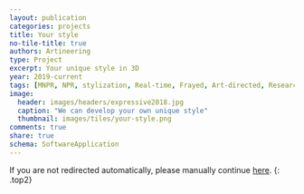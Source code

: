 ```yaml
---
layout: publication
categories: projects
title: Your style
no-tile-title: true
authors: Artineering
type: Project
excerpt: Your unique style in 3D
year: 2019-current
tags: [MNPR, NPR, stylization, Real-time, Frayed, Art-directed, Research, Maya, Software]
image:
  header: images/headers/expressive2018.jpg
  caption: "We can develop your own unique style"
  thumbnail: images/tiles/your-style.png
comments: true
share: true
schema: SoftwareApplication
---
```


<script>window.location.href = "/software/MNPRX/#customization"</script>
If you are not redirected automatically, please manually continue [here](https://artineering.io/software/MNPRX/#customization).
{: .top2}

